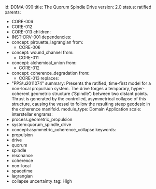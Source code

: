 id: DOMA-090
title: The Quorum Spindle Drive
version: 2.0
status: ratified
parents:
- CORE-006
- CORE-012
- CORE-013
children:
- INST-DRV-001
dependencies:
- concept: pirouette_lagrangian
  from:
  - CORE-006
- concept: wound_channel
  from:
  - CORE-011
- concept: alchemical_union
  from:
  - CORE-012
- concept: coherence_degradation
  from:
  - CORE-013
replaces:
- "PPS\u2011074"
summary: Presents the ratified, time-first model for a non-local propulsion system.
  The drive forges a temporary, hyper-coherent geometric structure ('Spindle') between
  two distant points. Thrust is generated by the controlled, asymmetrical collapse
  of this structure, causing the vessel to follow the resulting steep geodesic in
  the coherence manifold.
module_type: Domain Application
scale: interstellar
engrams:
- process:geometric_propulsion
- system:quorum_spindle_drive
- concept:asymmetric_coherence_collapse
keywords:
- propulsion
- drive
- quorum
- spindle
- resonance
- coherence
- non-local
- spacetime
- lagrangian
- collapse
uncertainty_tag: High